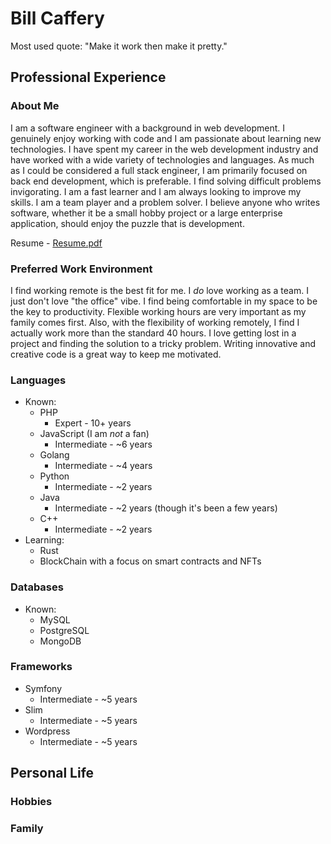 # Bill Caffery

Most used quote: "Make it work then make it pretty."

## Professional Experience

### About Me

I am a software engineer with a background in web development. I genuinely enjoy working with code and I am passionate about learning new technologies. I have spent my career in the web development industry and have worked with a wide variety of technologies and languages. As much as I could be considered a full stack engineer, I am primarily focused on back end development, which is preferable. I find solving difficult problems invigorating. I am a fast learner and I am always looking to improve my skills. I am a team player and a problem solver. I believe anyone who writes software, whether it be a small hobby project or a large enterprise application, should enjoy the puzzle that is development.

Resume - [Resume.pdf](https://drive.google.com/file/d/1HKViavXJ3wsF9AZ7tJOo05vJXcGhUTxN/view?usp=sharing)

### Preferred Work Environment

I find working remote is the best fit for me. I *do* love working as a team. I just don't love "the office" vibe. I find being comfortable in my space to be the key to productivity. Flexible working hours are very important as my family comes first. Also, with the flexibility of working remotely, I find I actually work more than the standard 40 hours. I love getting lost in a project and finding the solution to a tricky problem. Writing innovative and creative code is a great way to keep me motivated.

### Languages

* Known:
  * PHP
    * Expert - 10+ years
  * JavaScript (I am *not* a fan)
    * Intermediate - ~6 years
  * Golang
    * Intermediate - ~4 years
  * Python
    * Intermediate - ~2 years
  * Java
    * Intermediate - ~2 years (though it's been a few years)
  * C++
    * Intermediate - ~2 years
* Learning:
  * Rust
  * BlockChain with a focus on smart contracts and NFTs

### Databases

* Known:
  * MySQL
  * PostgreSQL
  * MongoDB

### Frameworks

* Symfony
  * Intermediate - ~5 years
* Slim
  * Intermediate - ~5 years
* Wordpress
  * Intermediate - ~5 years

## Personal Life

### Hobbies

### Family
